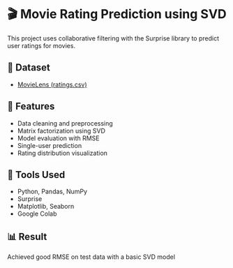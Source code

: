 # 🎬 Movie Rating Prediction using SVD

This project uses collaborative filtering with the Surprise library to predict user ratings for movies.

## 📁 Dataset

- [MovieLens (ratings.csv)](https://grouplens.org/datasets/movielens/)

  
## 🚀 Features

- Data cleaning and preprocessing  
- Matrix factorization using SVD  
- Model evaluation with RMSE  
- Single-user prediction  
- Rating distribution visualization

## 🧰 Tools Used

- Python, Pandas, NumPy  
- Surprise  
- Matplotlib, Seaborn  
- Google Colab


## 📊 Result

Achieved good RMSE on test data with a basic SVD model
